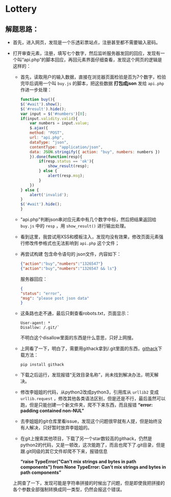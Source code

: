 # Lottery

## 解题思路：

- 首先，进入网页，发现是一个乐透彩票站点，注册甚至都不需要输入密码。

- 打开审查元素，注册，填写七个数字，然后监听服务器发回的回应，发现有一个叫“api.php”的脚本回应，再回元素界面仔细查看，发现这个网页的逻辑是这样的：

    - 首先，读取用户的输入数据，直接在浏览器页面检验是否为7个数字，检验完毕后调用一个叫 `buy.js` 的脚本，把这些数据 **打包成json** 发给 `api.php` 作进一步处理：

        ```javascript
        function buy(){
        $('#wait').show();
        $('#result').hide();
        var input = $('#numbers')[0];
        if(input.validity.valid){
            var numbers = input.value;
            $.ajax({
            method: "POST",
            url: "api.php",
            dataType: "json",
            contentType: "application/json", 
            data: JSON.stringify({ action: "buy", numbers: numbers })
            }).done(function(resp){
                if(resp.status == 'ok'){
                    show_result(resp);
                } else {
                    alert(resp.msg);
                }
            })
        } else {
            alert('invalid');
        }
        $('#wait').hide();
        }
        ```

    - "api.php"判断json串对应元素中有几个数字中标，然后把结果返回给 `buy.js` 中的 `resp` ，用 `show_result()` 进行输出处理。

    - 看到这里，我尝试用XSS和模板注入，发现均没有效果，修改页面元素强行修改传参格式也无法影响到 `api.php` 这个文件；

    - 再尝试构建 包含命令语句的 json文件，内容如下：

        ```json
        {"action":"buy","numbers":"1326547"}
        {"action":"buy","numbers":"1326547 && ls"}
        ```

        服务器回应：
        ```json
        {
        "status": "error",
        "msg": "please post json data"
        }
        ```

    - 这条路也走不通，最后只剩查看robots.txt，页面显示：

        ```
        User-agent: *
        Disallow: /.git/`
        ```

        不明白这个disallow里面的东西是什么意思，只好上网搜。

    - 上网看了一下，明白了，需要用githack拿到/.git里面的东西，[githack](https://pypi.org/project/githack/)下载方法：

        `pip install githack`

    - 下载之后运行，发现报错“无效目录名称”，尚未找到解决办法，明天解决。

    - 修改李姐姐的代码，从python2改成python3，引用库从 `urllib2` 变成 `urllib.request` ，修改其他各类语法区别，但是还是不行，最后虽然可以跑，但是只能创建一个新文件夹，爬不下来东西，而且报错 **“error: padding contained non-NUL”**

    - 去李姐姐的git仓库里看issue，发现这个问题很早就有人提，但是始终没有人解决，只好暂时放弃李姐姐的。

    - 在git上搜索其他项目，下载了另一个star数较高的githack，仍然是python2的代码，又是一顿改，这次能跑了，而且也爬下了.git目录，但是跟.git同级的其它文件却爬不下来，报错信息 
    
        **“raise TypeError("Can't mix strings and bytes in path components") from None TypeError: Can't mix strings and bytes in path components”**

    上网查了一下，发现可能是字符串拼接的时候出了问题，但是即使我把拼接的各个参数全部强制转换成同一类型，仍然会报这个错误。